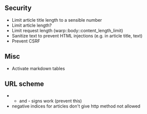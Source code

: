 


## Security

- Limit article title length to a sensible number
- Limit article length?
- Limit request length (warp::body::content_length_limit)
- Sanitize text to prevent HTML injections (e.g. in article title, text)
- Prevent CSRF

## Misc

- Activate markdown tables

## URL scheme

- + and - signs work (prevent this)
- negative indices for articles don't give http method not allowed
